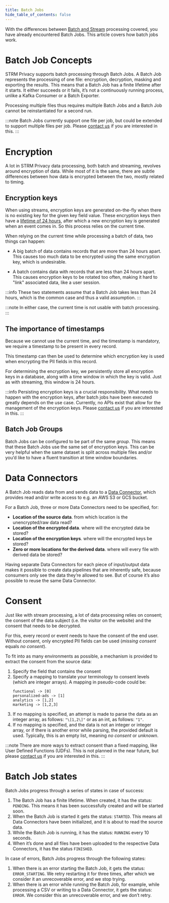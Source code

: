 ```yaml
---
title: Batch Jobs
hide_table_of_contents: false
---
```


With the differences between [Batch and Stream](./02-batch-vs-streaming.md) processing covered,
you have already encountered Batch Jobs. This article covers how batch jobs work.

# Batch Job Concepts

STRM Privacy supports batch processing through Batch Jobs. A Batch Job
represents the processing of one file: encryption, decryption,
masking and exporting the results. This means that a Batch Job has a
finite lifetime after it starts. It either succeeds or it fails, it’s
not a continuously running process, unlike a Kafka Consumer or a Batch
Exporter.

Processing multiple files thus requires multiple Batch Jobs and a Batch
Job cannot be reinstantiated for a second run.

:::note
Batch Jobs currently support one file per job, but could be extended to support multiple files per job.
Please [contact us](docs/05-contact/index.md) if you are interested in this.
:::

# Encryption

A lot in STRM Privacy data processing, both batch and streaming, revolves around
encryption of data. While most of it is the same, there are subtle
differences between how data is encrypted between the two, mostly
related to timing.

## Encryption keys

When using streams, encryption keys are generated on-the-fly when there
is no existing key for the given key field value. These encryption keys
then have a [lifetime of 24 hours](./01-pii-field-encryption.md#algorithm), after which a new encryption key is
generated when an event comes in. So this process relies on the current time.

When relying on the current time while processing a batch of data, two
things can happen:

- A big batch of data contains records that are more than 24 hours
  apart. This causes too much data to be encrypted using the same
  encryption key, which is undesirable.

- A batch contains data with records that are less than 24 hours
  apart. This causes encryption keys to be rotated too often, making
  it hard to "link" associated data, like a user session.

:::info
These two statements assume that a Batch Job takes less than 24 hours,
which is the common case and thus a valid assumption.
:::

:::note
In either case, the current time is not usable with batch processing.
:::

## The importance of timestamps

Because we cannot use the current time, and the timestamp is mandatory,
we require a timestamp to be present in every record.

This timestamp can then be used to determine which encryption key is
used when encrypting the PII fields in this record.

For determining the encryption key, we persistently store all encryption
keys in a database, along with a time window in which the key is valid.
Just as with streaming, this window is 24 hours.

:::info
Persisting encryption keys is a crucial responsibility. What needs to happen with the encryption keys,
after batch jobs have been executed greatly depends on the use case. Currently, no APIs exist that allow
for the management of the encryption keys. Please [contact us](docs/05-contact/index.md) if you are
interested in this.
:::

## Batch Job Groups

Batch Jobs can be configured to be part of the same _group_. This means
that these Batch Jobs use the same set of encryption keys. This can be
very helpful when the same dataset is split across multiple files and/or
you’d like to have a fluent transition at time window boundaries.

# Data Connectors

A Batch Job reads data from and sends data to a [Data Connector](docs/02-concepts/04-data-connectors.md),
which provides read and/or write access to e.g. an AWS S3 or GCS bucket.

For a Batch Job, three or more Data Connectors need to be specified,
for:

- **Location of the source data**. from which location is the unencrypted/raw data read?
- **Location of the encrypted data**. where will the encrypted data be stored?
- **Location of the encryption keys**. where will the encrypted keys be stored?
- **Zero or more locations for the derived data**. where will every file with derived data be stored?

Having separate Data Connectors for each piece of input/output data
makes it possible to create data pipelines that are inherently safe,
because consumers only see the data they’re allowed to see. But of
course it’s also possible to reuse the same Data Connector.

# Consent

Just like with stream processing, a lot of data processing relies on consent; the
consent of the data subject (i.e. the visitor on the website) and the
consent that needs to be decrypted.

For this, every record or event needs to have the consent of the end
user. Without consent, only encrypted PII fields can be used (_missing consent_ equals _no consent_).

To fit into as many environments as possible, a mechanism is provided to
extract the consent from the source data:

1. Specify the field that contains the consent
2. Specify a mapping to translate your terminology to consent
   levels (which are integer arrays). A mapping in pseudo-code could be:
   ```
   functional -> [0]
   personalized-ads -> [1]
   analytics -> [1,2]
   marketing -> [1,2,3]
   ```
3. If no mapping is specified, an attempt is made to parse the data as an integer
   array, as follows: `"\[1,2\]"` or as an int, as follows: `"1"`.
4. If no mapping is specified, and the data is not an integer or integer array, or if
   there is another error while parsing, the provided default is used.
   Typically, this is an empty list, meaning _no consent_ or _unknown_.

:::note
There are more ways to extract consent than a fixed mapping, like User Defined Functions (UDFs). This is not planned
in the near future, but please [contact us](docs/05-contact/index.md) if you are interested in this.
:::

# Batch Job states

Batch Jobs progress through a series of states in case of success:

1. The Batch Job has a finite lifetime. When created, it has the
   status: `PENDING`. This means it has been successfully created and
   will be started soon.
2. When the Batch Job is started it gets the status: `STARTED`. This
   means all Data Connectors have been initialized, and it is about to
   read the source data.
3. While the Batch Job is running, it has the status: `RUNNING` every
   10 seconds.
4. When it’s done and all files have been uploaded to the respective
   Data Connectors, it has the status `FINISHED`.

In case of errors, Batch Jobs progress through the following states:

1. When there is an error starting the Batch Job, it gets the status:
   `ERROR_STARTING`. We retry restarting it for three times, after
   which we consider it an unrecoverable error, and we stop trying.
2. When there is an error while running the Batch Job, for example,
   while processing a CSV or writing to a Data Connector, it gets the
   status: `ERROR`. We consider this an unrecoverable error, and we
   don’t retry.
